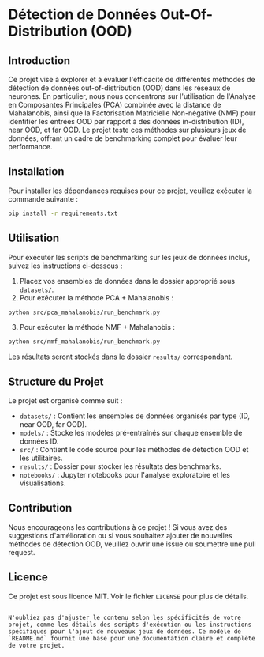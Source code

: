 
# Détection de Données Out-Of-Distribution (OOD)

## Introduction
Ce projet vise à explorer et à évaluer l'efficacité de différentes méthodes de détection de données out-of-distribution (OOD) dans les réseaux de neurones. En particulier, nous nous concentrons sur l'utilisation de l'Analyse en Composantes Principales (PCA) combinée avec la distance de Mahalanobis, ainsi que la Factorisation Matricielle Non-négative (NMF) pour identifier les entrées OOD par rapport à des données in-distribution (ID), near OOD, et far OOD. Le projet teste ces méthodes sur plusieurs jeux de données, offrant un cadre de benchmarking complet pour évaluer leur performance.

## Installation

Pour installer les dépendances requises pour ce projet, veuillez exécuter la commande suivante :

```bash
pip install -r requirements.txt
```

## Utilisation

Pour exécuter les scripts de benchmarking sur les jeux de données inclus, suivez les instructions ci-dessous :

1. Placez vos ensembles de données dans le dossier approprié sous `datasets/`.
2. Pour exécuter la méthode PCA + Mahalanobis :

```bash
python src/pca_mahalanobis/run_benchmark.py
```

3. Pour exécuter la méthode NMF + Mahalanobis :

```bash
python src/nmf_mahalanobis/run_benchmark.py
```

Les résultats seront stockés dans le dossier `results/` correspondant.

## Structure du Projet

Le projet est organisé comme suit :

- `datasets/` : Contient les ensembles de données organisés par type (ID, near OOD, far OOD).
- `models/` : Stocke les modèles pré-entraînés sur chaque ensemble de données ID.
- `src/` : Contient le code source pour les méthodes de détection OOD et les utilitaires.
- `results/` : Dossier pour stocker les résultats des benchmarks.
- `notebooks/` : Jupyter notebooks pour l'analyse exploratoire et les visualisations.

## Contribution

Nous encourageons les contributions à ce projet ! Si vous avez des suggestions d'amélioration ou si vous souhaitez ajouter de nouvelles méthodes de détection OOD, veuillez ouvrir une issue ou soumettre une pull request.

## Licence

Ce projet est sous licence MIT. Voir le fichier `LICENSE` pour plus de détails.
```

N'oubliez pas d'ajuster le contenu selon les spécificités de votre projet, comme les détails des scripts d'exécution ou les instructions spécifiques pour l'ajout de nouveaux jeux de données. Ce modèle de `README.md` fournit une base pour une documentation claire et complète de votre projet.